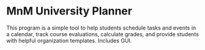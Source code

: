 # MnM University Planner

This program is a simple tool to help students schedule tasks and events in a calendar, track course evaluations, calculate grades, and provide students with helpful organization templates. Includes GUI.
